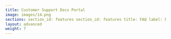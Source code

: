 ```yaml
---
title: Customer Support Docs Portal
image: images/14.png
sections: section_id: features section_id: features title: FAQ label: Read FAQ title: Knowledge Base label: Learn More title: SOPs label: Read Guides section_id: security_more_questions label: Contact Helpdesk!
layout: advanced
weight: 7
---
```

